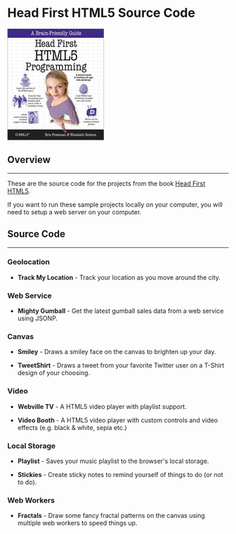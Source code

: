 # Head First HTML5 Source Code

![Head First HTML5](hfhtml5.jpg)

## Overview
***

These are the source code for the projects from the book [Head First HTML5](http://www.amazon.com/exec/obidos/ASIN/1449390544/elisabethfree-20).

If you want to run these sample projects locally on your computer, you will need to setup a 
web server on your computer.

## Source Code
***

### Geolocation

- **Track My Location** - Track your location as you move around the city.
  
  
### Web Service

- **Mighty Gumball** - Get the latest gumball sales data from a web service using JSONP.

### Canvas

- **Smiley** - Draws a smiley face on the canvas to brighten up your day.

- **TweetShirt** - Draws a tweet from your favorite Twitter user on a T-Shirt design of your choosing.

### Video

- **Webville TV** - A HTML5 video player with playlist support.

- **Video Booth** - A HTML5 video player with custom controls and video effects (e.g. black & white, sepia etc.)


### Local Storage

- **Playlist** - Saves your music playlist to the browser's local storage.

- **Stickies** - Create sticky notes to remind yourself of things to do (or not to do).

### Web Workers

- **Fractals** - Draw some fancy fractal patterns on the canvas using multiple web workers to speed things up.

